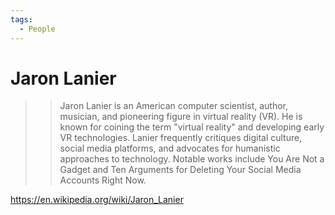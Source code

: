 ```yaml
---
tags:
  - People
---
```


# Jaron Lanier
>>Jaron Lanier is an American computer scientist, author, musician, and pioneering figure in virtual reality (VR). He is known for coining the term "virtual reality" and developing early VR technologies. Lanier frequently critiques digital culture, social media platforms, and advocates for humanistic approaches to technology. Notable works include You Are Not a Gadget and Ten Arguments for Deleting Your Social Media Accounts Right Now.


https://en.wikipedia.org/wiki/Jaron_Lanier